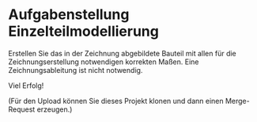 # Aufgabenstellung Einzelteilmodellierung

Erstellen Sie das in der Zeichnung abgebildete Bauteil mit allen für die Zeichnungserstellung notwendigen korrekten Maßen. Eine Zeichnungsableitung ist nicht notwendig.

Viel Erfolg!

(Für den Upload können Sie dieses Projekt klonen und dann einen Merge-Request erzeugen.)